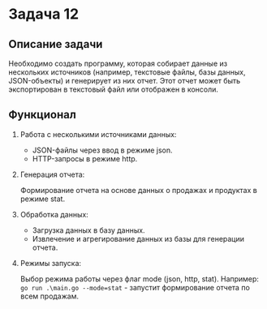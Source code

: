 # Задача 12

## Описание задачи

Необходимо создать программу, которая собирает данные из нескольких источников (например, текстовые файлы, базы данных, JSON-объекты) и генерирует из них отчет. Этот отчет может быть экспортирован в текстовый файл или отображен в консоли.

## Функционал

1. Работа с несколькими источниками данных:

    * JSON-файлы через ввод в режиме json.
    * HTTP-запросы в режиме http.

2. Генерация отчета:

    Формирование отчета на основе данных о продажах и продуктах в режиме stat.

3. Обработка данных:

    * Загрузка данных в базу данных.
    * Извлечение и агрегирование данных из базы для генерации отчета.

4. Режимы запуска:

    Выбор режима работы через флаг mode (json, http, stat). Например: `go run .\main.go --mode=stat` - запустит формирование отчета по всем продажам.

